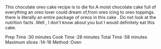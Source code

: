 This chocolate oreo cake recipe is to die for.A moist chocolate cake full of everything an oreo lover could dream of,from oreo icing to oreo toppings. there is literally an entire package of oreos in this cake . Do not look at the nutrition facts .Well , I don't know about you but I would definitely eat this cake.

Prep Time :30 minutes
Cook Time :28 minutes
Total Time :58 minutes
Maximum slices :14-16
Method :Oven

